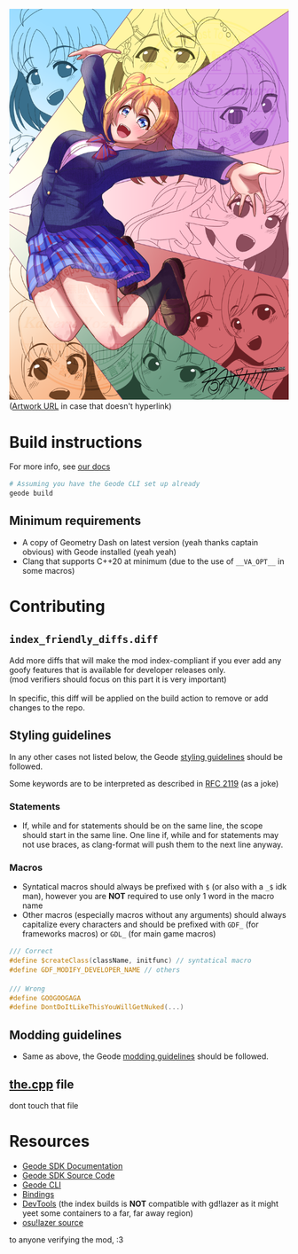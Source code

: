 
<a href="https://www.pixiv.net/en/artworks/130930702"><img src="resources/130930702_p0.png"/></a>
([Artwork URL](https://www.pixiv.net/en/artworks/130930702) in case that doesn't hyperlink)

# Build instructions
For more info, see [our docs](https://docs.geode-sdk.org/getting-started/create-mod#build)
```sh
# Assuming you have the Geode CLI set up already
geode build
```

## Minimum requirements
- A copy of Geometry Dash on latest version (yeah thanks captain obvious) with Geode installed (yeah yeah)
- Clang that supports C++20 at minimum (due to the use of `__VA_OPT__` in some macros)

# Contributing
## `index_friendly_diffs.diff`
Add more diffs that will make the mod index-compliant if you ever add any goofy features that is available for developer releases only.<br/>
(mod verifiers should focus on this part it is very important)<br/>
<br/>
In specific, this diff will be applied on the build action to remove or add changes to the repo.

## Styling guidelines
In any other cases not listed below, the Geode [styling guidelines](https://docs.geode-sdk.org/source/styling) should be followed.

Some keywords are to be interpreted as described in [RFC 2119](https://datatracker.ietf.org/doc/html/rfc2119) (as a joke)

### Statements
- If, while and for statements should be on the same line, the scope should start in the same line. One line if, while and for statements may not use braces, as clang-format will push them to the next line anyway.
### Macros
- Syntatical macros should always be prefixed with `$` (or also with a `_$` idk man), however you are **NOT** required to use only 1 word in the macro name
- Other macros (especially macros without any arguments) should always capitalize every characters and should be prefixed with `GDF_` (for frameworks macros) or `GDL_` (for main game macros)

```cpp
/// Correct
#define $createClass(className, initfunc) // syntatical macro
#define GDF_MODIFY_DEVELOPER_NAME // others

/// Wrong
#define GOOGOOGAGA
#define DontDoItLikeThisYouWillGetNuked(...)
```

## Modding guidelines
- Same as above, the Geode [modding guidelines](https://docs.geode-sdk.org/mods/guidelines) should be followed.

## [the.cpp](src/the.cpp) file
dont touch that file


# Resources
* [Geode SDK Documentation](https://docs.geode-sdk.org/)
* [Geode SDK Source Code](https://github.com/geode-sdk/geode/)
* [Geode CLI](https://github.com/geode-sdk/cli)
* [Bindings](https://github.com/geode-sdk/bindings/)
* [DevTools](https://github.com/geode-sdk/DevTools) (the index builds is **NOT** compatible with gd!lazer as it might yeet some containers to a far, far away region)
* [osu!lazer source](https://github.com/ppy)



to anyone verifying the mod, :3